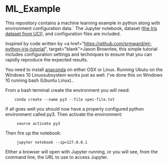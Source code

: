 # ML_Example
This repository contains a machine learning example in python along with environment configuration data.` The Jupyter notebook, dataset (<a href="https://archive.ics.uci.edu/ml/datasets/Iris/" target="_blank">the Iris dataset from UCI</a>), and configuration files are included.

Inspired by code written by <a href="https://github.com/srmward/ml-python-iris-tutorial", target="blank">Jason Brownlee</a>, this simple tutorial includes configuration settings and techniques to ensure that you can rapidly reproduce the expected results.

You need to install <a href="https://www.anaconda.com/download/" target="_blank">anaconda</a> on either OSX or Linux.  Running Ubutu on the Windows 10 Linuxsubsystem works just as well. I've done this on Windows 10 running bash (Ubuntu Linux)..

From a bash terminal create the environment you will need:

```
    conda create --name py3 --file spec-file.txt 
```


If all goes well you should now have a properly configured python environment called py3.  Then activate the environment:
    
```
     source activate py3
```


Then fire up the notebook:


```
     jupyter notebook --ip=127.0.0.1
```


EIther a browser will open with Jupyter running, or you will see, from the command line, the URL to use to access Jupyter.  
